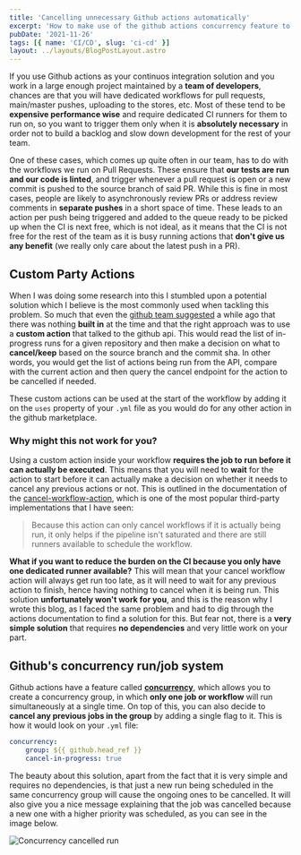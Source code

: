 ```yaml
---
title: 'Cancelling unnecessary Github actions automatically'
excerpt: 'How to make use of the github actions concurrency feature to cancel unnecessary runs automatically. Talking about a real-world example and a tale of two approaches, and why I decided to implement it the way I did.'
pubDate: '2021-11-26'
tags: [{ name: 'CI/CD', slug: 'ci-cd' }]
layout: ../layouts/BlogPostLayout.astro
---
```


If you use Github actions as your continuos integration solution and you work in a large enough project maintained by a **team of developers**, chances are that you will have dedicated workflows for pull requests, main/master pushes, uploading to the stores, etc. Most of these tend to be **expensive performance wise** and require dedicated CI runners for them to run on, so you want to trigger them only when it is **absolutely necessary** in order not to build a backlog and slow down development for the rest of your team.

One of these cases, which comes up quite often in our team, has to do with the workflows we run on Pull Requests. These ensure that **our tests are run and our code is linted**, and trigger whenever a pull request is open or a new commit is pushed to the source branch of said PR. While this is fine in most cases, people are likely to asynchronously review PRs or address review comments in **separate pushes** in a short space of time. These leads to an action per push being triggered and added to the queue ready to be picked up when the CI is next free, which is not ideal, as it means that the CI is not free for the rest of the team as it is busy running actions that **don't give us any benefit** (we really only care about the latest push in a PR).

## Custom Party Actions

When I was doing some research into this I stumbled upon a potential solution which I believe is the most commonly used when tackling this problem. So much that even the [github team suggested](https://github.community/t/github-actions-cancel-redundant-builds-not-solved/16025/31) a while ago that there was nothing **built in** at the time and that the right approach was to use a **custom action** that talked to the github api. This would read the list of in-progress runs for a given repository and then make a decision on what to **cancel/keep** based on the source branch and the commit sha. In other words, you would get the list of actions being run from the API, compare with the current action and then query the cancel endpoint for the action to be cancelled if needed.

These custom actions can be used at the start of the workflow by adding it on the `uses` property of your `.yml` file as you would do for any other action in the github marketplace.

### Why might this not work for you?

Using a custom action inside your workflow **requires the job to run before it can actually be executed**. This means that you will need to **wait** for the action to start before it can actually make a decision on whether it needs to cancel any previous actions or not. This is outlined in the documentation of the [cancel-workflow-action](https://github.com/marketplace/actions/cancel-workflow-action), which is one of the most popular third-party implementations that I have seen:

> Because this action can only cancel workflows if it is actually being run, it only helps if the pipeline isn't saturated and there are still runners available to schedule the workflow.

**What if you want to reduce the burden on the CI because you only have one dedicated runner available?** This will mean that your cancel workflow action will always get run too late, as it will need to wait for any previous action to finish, hence having nothing to cancel when it is being run. This solution **unfortunately won't work for you**, and this is the reason why I wrote this blog, as I faced the same problem and had to dig through the actions documentation to find a solution for this. But fear not, there is a **very simple solution** that requires **no dependencies** and very little work on your part.

## Github's concurrency run/job system

Github actions have a feature called **[concurrency](https://docs.github.com/en/actions/learn-github-actions/workflow-syntax-for-github-actions#concurrency)**, which allows you to create a concurrency group, in which **only one job or workflow** will run simultaneously at a single time. On top of this, you can also decide to **cancel any previous jobs in the group** by adding a single flag to it. This is how it would look on your `.yml` file:

```yaml:CI.yml
concurrency:
    group: ${{ github.head_ref }}
    cancel-in-progress: true
```

The beauty about this solution, apart from the fact that it is very simple and requires no dependencies, is that just a new run being scheduled in the same concurrency group will cause the ongoing ones to be cancelled. It will also give you a nice message explaining that the job was cancelled because a new one with a higher priority was scheduled, as you can see in the image below.

![Concurrency cancelled run](/assets/posts/cancelling-unnecessary-github-actions-automatically/action-cancelled.png)
